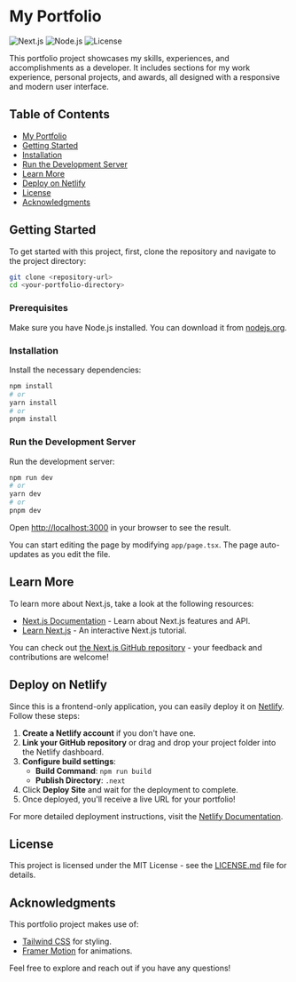 # My Portfolio

![Next.js](https://img.shields.io/badge/Next.js-13.0.1-blue)
![Node.js](https://img.shields.io/badge/Node.js-18.20.4-green)
![License](https://img.shields.io/badge/license-MIT-blue.svg)

This portfolio project showcases my skills, experiences, and accomplishments as a developer. It includes sections for my work experience, personal projects, and awards, all designed with a responsive and modern user interface.

## Table of Contents
- [My Portfolio](#my-portfolio)
- [Getting Started](#getting-started)
- [Installation](#installation)
- [Run the Development Server](#run-the-development-server)
- [Learn More](#learn-more)
- [Deploy on Netlify](#deploy-on-netlify)
- [License](#license)
- [Acknowledgments](#acknowledgments)

## Getting Started

To get started with this project, first, clone the repository and navigate to the project directory:

```bash
git clone <repository-url>
cd <your-portfolio-directory>
```

### Prerequisites

Make sure you have Node.js installed. You can download it from [nodejs.org](https://nodejs.org/).

### Installation

Install the necessary dependencies:

```bash
npm install
# or
yarn install
# or
pnpm install
```

### Run the Development Server

Run the development server:

```bash
npm run dev
# or
yarn dev
# or
pnpm dev
```

Open [http://localhost:3000](http://localhost:3000) in your browser to see the result.

You can start editing the page by modifying `app/page.tsx`. The page auto-updates as you edit the file.

## Learn More

To learn more about Next.js, take a look at the following resources:

- [Next.js Documentation](https://nextjs.org/docs) - Learn about Next.js features and API.
- [Learn Next.js](https://nextjs.org/learn) - An interactive Next.js tutorial.

You can check out [the Next.js GitHub repository](https://github.com/vercel/next.js) - your feedback and contributions are welcome!

## Deploy on Netlify

Since this is a frontend-only application, you can easily deploy it on [Netlify](https://www.netlify.com/). Follow these steps:

1. **Create a Netlify account** if you don't have one.
2. **Link your GitHub repository** or drag and drop your project folder into the Netlify dashboard.
3. **Configure build settings**:
   - **Build Command**: `npm run build`
   - **Publish Directory**: `.next`
4. Click **Deploy Site** and wait for the deployment to complete.
5. Once deployed, you'll receive a live URL for your portfolio!

For more detailed deployment instructions, visit the [Netlify Documentation](https://docs.netlify.com/get-started/).

## License

This project is licensed under the MIT License - see the [LICENSE.md](LICENSE.md) file for details.

## Acknowledgments

This portfolio project makes use of:

- [Tailwind CSS](https://tailwindcss.com) for styling.
- [Framer Motion](https://www.framer.com/motion/) for animations.

Feel free to explore and reach out if you have any questions!
